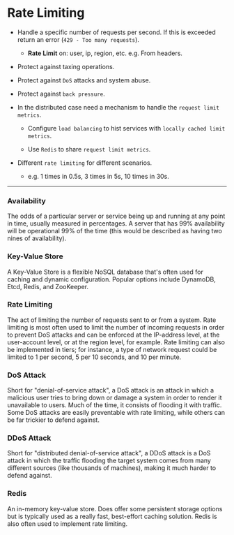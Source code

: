 # Rate Limiting

* Handle a specific number of requests per second. If this is exceeded return an error (`429 - Too many requests`).

    * __Rate Limit__ on: user, ip, region, etc. e.g. From headers.

* Protect against taxing operations.

* Protect against `DoS` attacks and system abuse.

* Protect against `back pressure`.

* In the distributed case need a mechanism to handle the `request limit metrics`.

    * Configure `load balancing` to hist services with `locally cached limit metrics`.

    * Use `Redis` to share `request limit metrics`.

* Different `rate limiting` for different scenarios.

    * e.g. 1 times in 0.5s, 3 times in 5s, 10 times in 30s. 



---

### Availability

The odds of a particular server or service being up and running at any point in time, usually measured in percentages. A server that has 99% availability will be operational 99% of the time (this would be described as having two nines of availability).

### Key-Value Store

A Key-Value Store is a flexible NoSQL database that's often used for caching and dynamic configuration. Popular options include DynamoDB, Etcd, Redis, and ZooKeeper.

### Rate Limiting

The act of limiting the number of requests sent to or from a system. Rate limiting is most often used to limit the number of incoming requests in order to prevent DoS attacks and can be enforced at the IP-address level, at the user-account level, or at the region level, for example. Rate limiting can also be implemented in tiers; for instance, a type of network request could be limited to 1 per second, 5 per 10 seconds, and 10 per minute.

### DoS Attack

Short for "denial-of-service attack", a DoS attack is an attack in which a malicious user tries to bring down or damage a system in order to render it unavailable to users. Much of the time, it consists of flooding it with traffic. Some DoS attacks are easily preventable with rate limiting, while others can be far trickier to defend against.

### DDoS Attack

Short for "distributed denial-of-service attack", a DDoS attack is a DoS attack in which the traffic flooding the target system comes from many different sources (like thousands of machines), making it much harder to defend against.

### Redis

An in-memory key-value store. Does offer some persistent storage options but is typically used as a really fast, best-effort caching solution. Redis is also often used to implement rate limiting.
